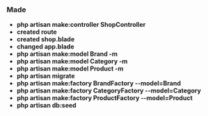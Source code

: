### Made
- **php artisan make:controller ShopController**  
- **created route**  
- **created shop.blade**  
- **changed app.blade**  
- **php artisan make:model Brand -m**  
- **php artisan make:model Category -m**  
- **php artisan make:model Product -m**   
- **php artisan migrate**   
- **php artisan make:factory BrandFactory --model=Brand**   
- **php artisan make:factory CategoryFactory --model=Category**   
- **php artisan make:factory ProductFactory --model=Product**   
- **php artisan db:seed**   
